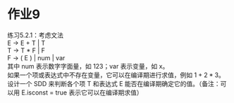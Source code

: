 # 作业9

练习5.2.1：考虑文法  
E → E + T | T  
T → T \* F | F  
F → ( E ) | num | var  
其中 num 表示数字字面量，如 123；var 表示变量，如 x。  
如果一个项或表达式中不存在变量，它可以在编译期进行求值，例如 $1+2*3$。设计一个 SDD 来判断各个项 T 和表达式 E 能否在编译期确定它的值。（备注：可以用 E.isconst = true 表示它可以在编译期求值）